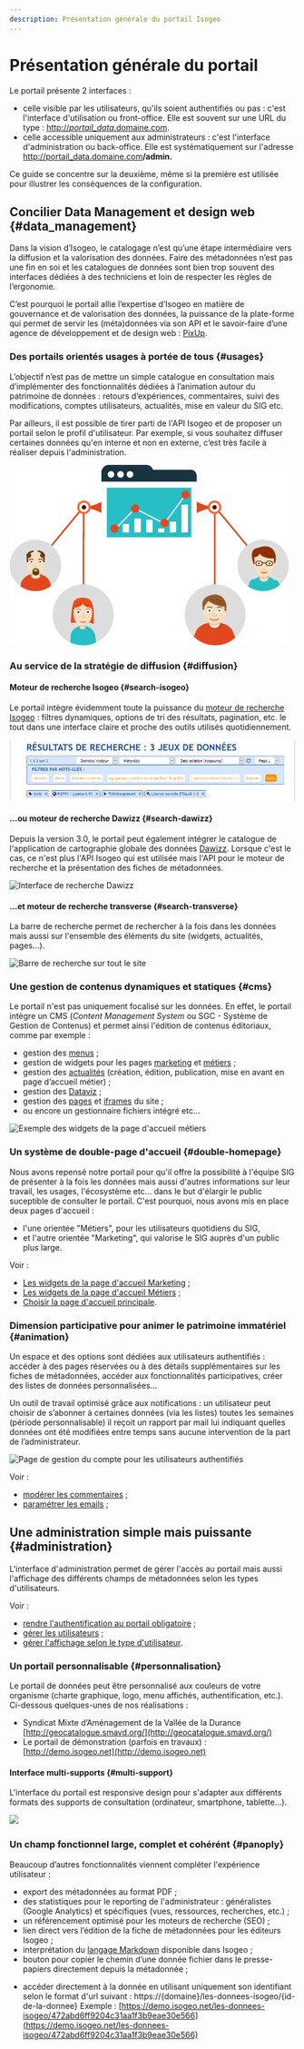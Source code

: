 ```yaml
---
description: Présentation générale du portail Isogeo
---
```

# Présentation générale du portail

Le portail présente 2 interfaces :

* celle visible par les utilisateurs, qu'ils soient authentifiés ou pas : c'est l'interface d'utilisation ou  front-office. Elle est souvent sur une URL du type : [http://_portail\_data_.domaine.com](http://_portail_data_.domaine.com_._).
* celle accessible uniquement aux administrateurs : c'est l'interface d'administration ou back-office. Elle est systématiquement sur l'adresse [http://portail\_data.domaine.com](http://portail_data.domaine.com)**/admin.**

Ce guide se concentre sur la deuxième, même si la première est utilisée pour illustrer les conséquences de la configuration.

## Concilier Data Management et design web {#data_management}

Dans la vision d’Isogeo, le catalogage n’est qu’une étape intermédiaire vers la diffusion et la valorisation des données. Faire des métadonnées n’est pas une fin en soi et les catalogues de données sont bien trop souvent des interfaces dédiées à des techniciens et loin de respecter les règles de l’ergonomie.

C’est pourquoi le portail allie l’expertise d’Isogeo en matière de gouvernance et de valorisation des données, la puissance de la plate-forme qui permet de servir les \(méta\)données via son API et le savoir-faire d’une agence de développement et de design web : [PixUp](http://www.pixup.com).

### Des portails orientés usages à portée de tous {#usages}

L’objectif n’est pas de mettre un simple catalogue en consultation mais d’implémenter des fonctionnalités dédiées à l’animation autour du patrimoine de données : retours d’expériences, commentaires, suivi des modifications, comptes utilisateurs, actualités, mise en valeur du SIG etc.

Par ailleurs, il est possible de tirer parti de l'API Isogeo et de proposer un portail selon le profil d'utilisateur. Par exemple, si vous souhaitez diffuser certaines données qu'en interne et non en externe, c’est très facile à réaliser depuis l'administration.

![&quot;Les données sont consommées et produites par différents types de personnes - L&apos;accès doit être simple pour tous&quot;](/assets/misc_data_people.png)

### Au service de la stratégie de diffusion {#diffusion}

#### Moteur de recherche Isogeo {#search-isogeo}

Le portail intègre évidemment toute la puissance du [moteur de recherche Isogeo](http://help.isogeo.com/fr/features/inventory/search.html) : filtres dynamiques, options de tri des résultats, pagination, etc. le tout dans une interface claire et proche des outils utilisés quotidiennement.

![&quot;Interface de recherche - Options de filtre et de tri&quot;](/assets/front_search_filters_catalog.png)

#### ...ou moteur de recherche Dawizz {#search-dawizz}

Depuis la version 3.0, le portail peut également intégrer le catalogue de l'application de cartographie globale des données [Dawizz](https://www.dawizz.fr/). Lorsque c'est le cas, ce n'est plus l'API Isogeo qui est utilisée mais l'API pour le moteur de recherche et la présentation des fiches de métadonnées.

![Interface de recherche Dawizz](/assets/front_search_filters_catalog_dawizz.png)

#### ...et moteur de recherche transverse {#search-transverse}

La barre de recherche permet de rechercher à la fois dans les données mais aussi sur l'ensemble des éléments du site (widgets, actualités, pages...).

![Barre de recherche sur tout le site](/assets/front_search_transverse.png)

### Une gestion de contenus dynamiques et statiques {#cms}

Le portail n'est pas uniquement focalisé sur les données. En effet, le portail intègre un CMS \(_Content Management System_ ou SGC - Système de Gestion de Contenus\) et permet ainsi l'édition de contenus éditoriaux, comme par exemple :

* gestion des [menus](/menu/elements.md) ;
* gestion de widgets pour les pages [marketing](/homepage-marketing/widgets-marketing/titles.md) et [métiers](/homepage-jobs/titles.md) ;
* gestion des [actualités](/actualite/article.md) (création, édition, publication, mise en avant en page d’accueil métier) ;
* gestion des [Dataviz](/dataviz/dataviz.md) ;
* gestion des [pages](/pages-iframes/pages.md) et [iframes](/pages-iframes/iframes.md) du site ;
* ou encore un gestionnaire fichiers intégré etc...

![Exemple des widgets de la page d'accueil métiers](/assets/portal_homepage_job.png)

<!-- #### Dimension géographique et interface cartographique

La dimension géographique est au coeur de l’expertise Isogeo et des fonctionnalités spécifiques sont intégrées pour la valoriser facilement :

* visualisation des services web géographiques \(WMS, WMTS, WFS, Esri Map, Esri Tiled Map, Esri Feature\) liés aux métadonnées de données, directement dans la fiche ;
* recherche par nom de lieux \(via le service de géocodage Nominatim lié au projet OpenStreetMap\) ;
* un filtre par des emprises géographiques personnalisables par l’administrateur via un fichier GeoJSON ;
* une interface cartographique de recherche est également disponible permettant de filtrer les résultats par localisation de leur emprise \(centroïde\).

![&quot;Interface cartographique de recherche - Aperçu d&apos;une métadonnée&quot;](/assets/front_map_metadata_modale.png)

Voir :

* [paramétrer l'interface cartographique et la recherche géographique](/settings/search-map/searchmap.md) ;
* [définir des emprises géographiques de recherche personnalisées](/settings/search-map/searchbbox.md) ; -->

### Un système de double-page d'accueil {#double-homepage}

Nous avons repensé notre portail pour qu'il offre la possibilité à l'équipe SIG de présenter à la fois les données mais aussi d'autres informations sur leur travail, les usages, l'écosystème etc... dans le but d'élargir le public suceptible de consulter le portail. C'est pourquoi, nous avons mis en place deux pages d'accueil :

* l'une orientée "Métiers", pour les utilisateurs quotidiens du SIG,
* et l'autre orientée "Marketing", qui valorise le SIG auprès d'un public plus large.

Voir :

* [Les widgets de la page d'accueil Marketing](/homepage-marketing/widgets-marketing/titles.md) ;
* [Les widgets de la page d'accueil Métiers](/homepage-jobs/titles.md) ;
* [Choisir la page d'accueil principale](/settings/general.md#nature).

### Dimension participative pour animer le patrimoine immatériel {#animation}

Un espace et des options sont dédiées aux utilisateurs authentifiés : accéder à des pages réservées ou à des détails supplémentaires sur les fiches de métadonnées, accéder aux fonctionnalités participatives, créer des listes de données personnalisées...

Un outil de travail optimisé grâce aux notifications : un utilisateur peut choisir de s’abonner à certaines données (via les listes) toutes les semaines (période personnalisable) il reçoit un rapport par mail lui indiquant quelles données ont été modifiées entre temps sans aucune intervention de la part de l’administrateur.

![Page de gestion du compte pour les utilisateurs authentifiés](/assets/front_my_account.png)

Voir :

* [modérer les commentaires](/messages-recus/about-data.md) ;
* [paramétrer les emails](/settings/general.md#reception_emails) ;

## Une administration simple mais puissante {#administration}

L'interface d'administration permet de gérer l'accès au portail mais aussi l'affichage des différents champs de métadonnées selon les types d'utilisateurs.

Voir :

* [rendre l'authentification au portail obligatoire](/settings/general.md#authentication) ;
* [gérer les utilisateurs](/users/users.md) ;
* [gérer l'affichage selon le type d'utilisateur](/settings/display/user-display.md).

### Un portail personnalisable {#personnalisation}

Le portail de données peut être personnalisé aux couleurs de votre organisme (charte graphique, logo, menu affichés, authentification, etc.). Ci-dessous quelques-unes de nos réalisations :

* Syndicat Mixte d’Aménagement de la Vallée de la Durance [http://geocatalogue.smavd.org/](http://geocatalogue.smavd.org/)
* Le portail de démonstration \(parfois en travaux\) : [http://demo.isogeo.net](http://demo.isogeo.net)

#### Interface multi-supports {#multi-support}

L'interface du portail est responsive design pour s'adapter aux différents formats des supports de consultation (ordinateur, smartphone, tablette...).

![](/assets/portal_mobile.jpg)

### Un champ fonctionnel large, complet et cohérént {#panoply}

Beaucoup d’autres fonctionnalités viennent compléter l'expérience utilisateur :

* export des métadonnées au format PDF ;
* des statistiques pour le reporting de l'administrateur : généralistes \(Google Analytics\) et spécifiques \(vues, ressources, recherches, etc.\) ;
* un référencement optimisé pour les moteurs de recherche \(SEO\) ;
* lien direct vers l’édition de la fiche de métadonnées pour les éditeurs Isogeo ;
* interprétation du [langage Markdown](http://help.isogeo.com/fr/features/documentation/syntax_markdown.html) disponible dans Isogeo ;
* bouton pour copier le chemin d’une donnée fichier dans le presse-papiers directement depuis la métadonnée ;
<!-- * générer un code d’intégration iFrame à partir de chaque fiche de métadonnées ; -->
* accéder directement à la donnée en utilisant uniquement son identifiant selon le format d'url suivant : https://{domaine}/les-donnees-isogeo/{id-de-la-donnee}
Exemple : [https://demo.isogeo.net/les-donnees-isogeo/472abd6ff9204c31aa1f3b9eae30e566](https://demo.isogeo.net/les-donnees-isogeo/472abd6ff9204c31aa1f3b9eae30e566)